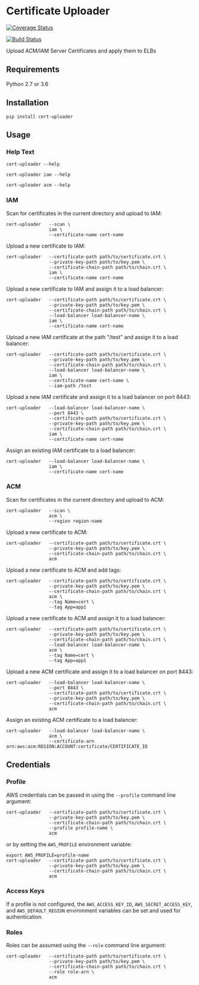 # Certificate Uploader

[![Coverage Status](https://coveralls.io/repos/github/GESkunkworks/cert-uploader/badge.svg?branch=master)](https://coveralls.io/github/GESkunkworks/cert-uploader?branch=feature/unit-tests)

[![Build Status](https://travis-ci.com/GESkunkworks/cert-uploader.svg?branch=master)](https://travis-ci.com/GESkunkworks/cert-uploader)

Upload ACM/IAM Server Certificates and apply them to ELBs


## Requirements
Python 2.7 or 3.6

## Installation
```
pip install cert-uploader
```

## Usage

### Help Text

```
cert-uploader --help

cert-uploader iam --help

cert-uploader acm --help
```

### IAM

Scan for certificates in the current directory and upload to IAM:
```
cert-uploader   --scan \
                iam \
                --certificate-name cert-name
```

Upload a new certificate to IAM:
```
cert-uploader   --certificate-path path/to/certificate.crt \
                --private-key-path path/to/key.pem \
                --certificate-chain-path path/to/chain.crt \
                iam \
                --certificate-name cert-name
```

Upload a new certificate to IAM and assign it to a load balancer:
```
cert-uploader   --certificate-path path/to/certificate.crt \
                --private-key-path path/to/key.pem \
                --certificate-chain-path path/to/chain.crt \
                --load-balancer load-balancer-name \
                iam \
                --certificate-name cert-name
```

Upload a new IAM certificate at the path "/test" and assign it to a load balancer:
```
cert-uploader   --certificate-path path/to/certificate.crt \
                --private-key-path path/to/key.pem \
                --certificate-chain-path path/to/chain.crt \
                --load-balancer load-balancer-name \
                iam \
                --certificate-name cert-name \
                --iam-path /test
```

Upload a new IAM certificate and assign it to a load balancer on port 8443:
```
cert-uploader   --load-balancer load-balancer-name \
                --port 8443 \
                --certificate-path path/to/certificate.crt \
                --private-key-path path/to/key.pem \
                --certificate-chain-path path/to/chain.crt \
                iam \
                --certificate-name cert-name
```

Assign an existing IAM certificate to a load balancer:
```
cert-uploader   --load-balancer load-balancer-name \
                iam \
                --certificate-name cert-name
```

### ACM

Scan for certificates in the current directory and upload to ACM:
```
cert-uploader   --scan \
                acm \
                --region region-name
```

Upload a new certificate to ACM:
```
cert-uploader   --certificate-path path/to/certificate.crt \
                --private-key-path path/to/key.pem \
                --certificate-chain-path path/to/chain.crt \
                acm
```

Upload a new certificate to ACM and add tags:
```
cert-uploader   --certificate-path path/to/certificate.crt \
                --private-key-path path/to/key.pem \
                --certificate-chain-path path/to/chain.crt \
                acm \
                --tag Name=cert \
                --tag App=app1
```

Upload a new certificate to ACM and assign it to a load balancer:
```
cert-uploader   --certificate-path path/to/certificate.crt \
                --private-key-path path/to/key.pem \
                --certificate-chain-path path/to/chain.crt \
                --load-balancer load-balancer-name \
                acm \
                --tag Name=cert \
                --tag App=app1
```

Upload a new ACM certificate and assign it to a load balancer on port 8443:
```
cert-uploader   --load-balancer load-balancer-name \
                --port 8443 \
                --certificate-path path/to/certificate.crt \
                --private-key-path path/to/key.pem \
                --certificate-chain-path path/to/chain.crt \
                acm
```

Assign an existing ACM certificate to a load balancer:
```
cert-uploader   --load-balancer load-balancer-name \
                acm \
                --certificate-arn arn:aws:acm:REGION:ACCOUNT:certificate/CERTIFICATE_ID
```

## Credentials

### Profile

AWS credentials can be passed in using the `--profile` command line argument:

```
cert-uploader   --certificate-path path/to/certificate.crt \
                --private-key-path path/to/key.pem \
                --certificate-chain-path path/to/chain.crt \
                --profile profile-name \
                acm
```

or by setting the `AWS_PROFILE` environment variable:

```
export AWS_PROFILE=profile-name
cert-uploader   --certificate-path path/to/certificate.crt \
                --private-key-path path/to/key.pem \
                --certificate-chain-path path/to/chain.crt \
                acm
```

### Access Keys

If a profile is not configured, the `AWS_ACCESS_KEY_ID`, `AWS_SECRET_ACCESS_KEY`, and `AWS_DEFAULT_REGION`
environment variables can be set and used for authentication.

### Roles

Roles can be assumed using the `--role` command line argument:

```
cert-uploader   --certificate-path path/to/certificate.crt \
                --private-key-path path/to/key.pem \
                --certificate-chain-path path/to/chain.crt \
                --role role-arn \
                acm
```
